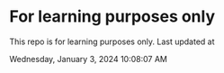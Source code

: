 # For learning purposes only
This repo is for learning purposes only.
Last updated at

Wednesday, January 3, 2024 10:08:07 AM

